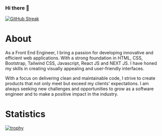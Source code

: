 ### Hi there 👋

<!--
**Adesanyaolu/Adesanyaolu** is a ✨ _special_ ✨ repository because its `README.md` (this file) appears on your GitHub profile.

Here are some ideas to get you started:
-->

[![GitHub Streak](https://streak-stats.demolab.com?user=Adesanyaolu&theme=dark&hide_border=true&border_radius=5&border=EB5454)](https://git.io/streak-stats)


# About

As a Front End Engineer, I bring a passion for developing innovative and efficient web applications. With a strong foundation in HTML, CSS, Bootstrap, Tailwind CSS, Javascript, React JS and NEXT JS. I have honed my skills in creating visually appealing and user-friendly interfaces.

<!-- My lessons in VueJS, TypeScript, and Python allows me to build dynamic and scalable front-end and back-end systems. I am also learning to utilize MySQL and NodeJS to create robust and reliable databases, ensuring data integrity and security. -->

With a focus on delivering clean and maintainable code, I strive to create products that not only meet but exceed my clients' expectations. I am always seeking new challenges and opportunities to grow as a software engineer and to make a positive impact in the industry.

# Statistics

[![trophy](https://github-profile-trophy.vercel.app/?username=Adesanyaolu)](https://github.com/ryo-ma/github-profile-trophy)


